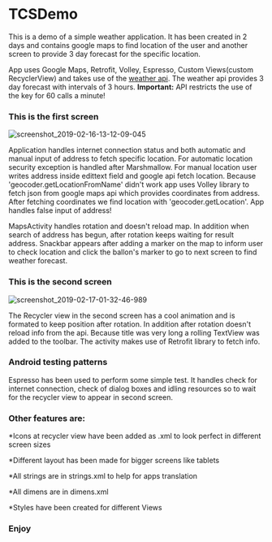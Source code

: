 # TCSDemo

This is a demo of a simple weather application. It has been created in 2 days and contains google maps to find location of the user and another screen to provide 3 day forecast for the specific location.

App uses Google Maps, Retrofit, Volley, Espresso, Custom Views(custom RecyclerView) and takes use of the [weather api](https://openweathermap.org/api). The weather api provides 3 day forecast with intervals of 3 hours. **Important:** API restricts the use of the key for 60 calls a minute!

### This is the first screen
![screenshot_2019-02-16-13-12-09-045](https://user-images.githubusercontent.com/26084498/52906267-e444d700-3250-11e9-8d3d-ad086bb766bf.jpeg)

Application handles internet connection status and both automatic and manual input of address to fetch specific location. For automatic location security exception is handled after Marshmallow. For manual location user writes address inside edittext field and google api fetch location. Because 'geocoder.getLocationFromName' didn't work app uses Volley library to fetch json from google maps api which provides coordinates from address. After fetching coordinates we find location with 'geocoder.getLocation'. App handles false input of address!

MapsActivity handles rotation and doesn't reload map. In addition when search of address has begun, after rotation keeps waiting for result address. Snackbar appears after adding a marker on the map to inform user to check location and click the ballon's marker to go to next screen to find weather forecast.

### This is the second screen
![screenshot_2019-02-17-01-32-46-989](https://user-images.githubusercontent.com/26084498/52906428-51a63700-3254-11e9-8cc2-7596b5b102cc.jpeg)

The Recycler view in the second screen has a cool animation and is formated to keep position after rotation. In addition after rotation doesn't reload info from the api. Because title was very long a rolling TextView was added to the toolbar. The activity makes use of Retrofit library to fetch info.

### Android testing patterns
Espresso has been used to perform some simple test. It handles check for internet connection, check of dialog boxes and idling resources so to wait for the recycler view to appear in second screen.

### Other features are:
*Icons at recycler view have been added as .xml to look perfect in different screen sizes

*Different layout has been made for bigger screens like tablets

*All strings are in strings.xml to help for apps translation

*All dimens are in dimens.xml

*Styles have been created for different Views

### Enjoy

